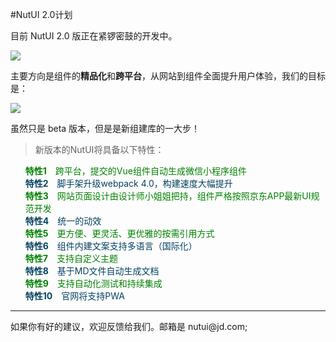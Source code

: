 #NutUI 2.0计划

目前 NutUI 2.0 版正在紧锣密鼓的开发中。

<img src="http://img11.360buyimg.com/uba/jfs/t1/3443/17/12056/37762/5bd17892Ef40b38fd/0154d1c7c651a079.gif">

主要方向是组件的**精品化**和**跨平台**，从网站到组件全面提升用户体验，我们的目标是：

<img src="http://img11.360buyimg.com/uba/jfs/t1/6849/6/2522/310293/5bd17b79E953215d8/9a7d799ce0ca8b84.png">

虽然只是 beta 版本，但是是新组建库的一大步！

>新版本的NutUI将具备以下特性：


<ul>
<li style="list-style-type:none;">
<b style="margin-right:10px;color:green">特性1</b>
<span style="color:green">跨平台，提交的Vue组件自动生成微信小程序组件</span>
</li>
<li style="list-style-type:none;">
<b style="margin-right:10px;color:#054261">特性2</b>
<span style="color:#054261">脚手架升级webpack 4.0，构建速度大幅提升</span>
</li>
<li style="list-style-type:none;">
<b style="margin-right:10px;color:green">特性3</b>
<span style="color:green">网站页面设计由设计师小姐姐把持，组件严格按照京东APP最新UI规范开发</span>
</li>
<li style="list-style-type:none;">
<b style="margin-right:10px;color:#054261">特性4</b>
<span style="color:#054261">统一的动效</span>
</li>
<li style="list-style-type:none;">
<b style="margin-right:10px;color:green">特性5</b>
<span style="color:green">更方便、更灵活、更优雅的按需引用方式</span>
</li>
<li style="list-style-type:none;">
<b style="margin-right:10px;color:#054261">特性6</b>
<span style="color:#054261">组件内建文案支持多语言（国际化）</span>
</li>
<li style="list-style-type:none;">
<b style="margin-right:10px;color:green">特性7</b>
<span style="color:green">支持自定义主题</span>
</li>
<li style="list-style-type:none;">
<b style="margin-right:10px;color:#054261">特性8</b>
<span style="color:#054261">基于MD文件自动生成文档</span>
</li>
<li style="list-style-type:none;">
<b style="margin-right:10px;color:green">特性9</b>
<span style="color:green">支持自动化测试和持续集成</span>
</li>
<li style="list-style-type:none;">
<b style="margin-right:10px;color:#054261">特性10</b>
<span style="color:#054261">官网将支持PWA</span>
</li>
</ul>
<hr/>
如果你有好的建议，欢迎反馈给我们。邮箱是 nutui@jd.com;
